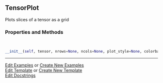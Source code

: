 ## <a id="McUtils.Plots.Plots.TensorPlot">TensorPlot</a>
Plots slices of a tensor as a grid

### Properties and Methods
<a id="McUtils.Plots.Plots.TensorPlot.__init__" class="docs-object-method">&nbsp;</a>
```python
__init__(self, tensor, nrows=None, ncols=None, plot_style=None, colorbar=None, figure=None, axes=None, subplot_kw=None, method='imshow', **opts): 
```





___

[Edit Examples](https://github.com/McCoyGroup/McUtils/edit/edit/ci/examples/ci/docs/McUtils/Plots/Plots/TensorPlot.md) or 
[Create New Examples](https://github.com/McCoyGroup/McUtils/new/edit/?filename=ci/examples/ci/docs/McUtils/Plots/Plots/TensorPlot.md) <br/>
[Edit Template](https://github.com/McCoyGroup/McUtils/edit/edit/ci/docs/ci/docs/McUtils/Plots/Plots/TensorPlot.md) or 
[Create New Template](https://github.com/McCoyGroup/McUtils/new/edit/?filename=ci/docs/templates/ci/docs/McUtils/Plots/Plots/TensorPlot.md) <br/>
[Edit Docstrings](https://github.com/McCoyGroup/McUtils/edit/edit/McUtils/Plots/Plots.py?message=Update%20Docs)
